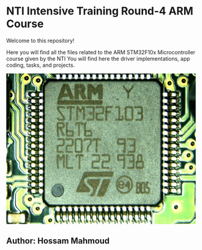 # NTI Intensive Training Round-4 ARM Course

Welcome to this repository!

Here you will find all the files related to the ARM STM32F10x Microcontroller course given by the NTI
You will find here the driver implementations, app coding, tasks, and projects.

<p align="center">
  <img width="550" height="400" src="STM32F103.jpg">
</p>


## Author: Hossam Mahmoud
